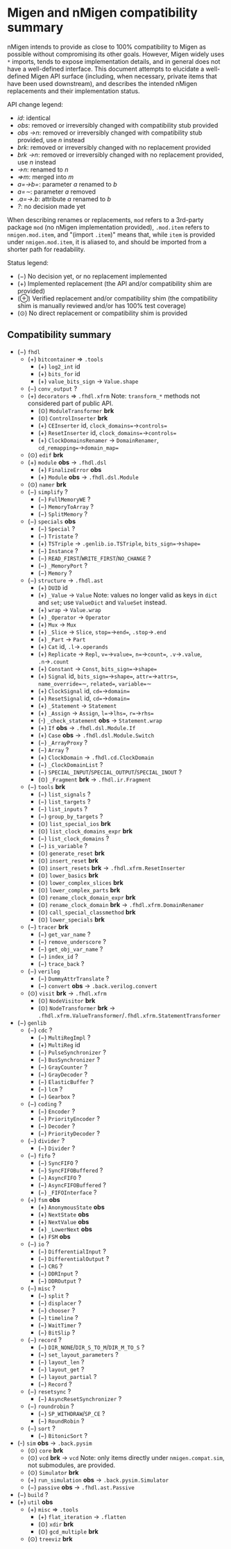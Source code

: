 Migen and nMigen compatibility summary
======================================

nMigen intends to provide as close to 100% compatibility to Migen as possible without compromising its other goals. However, Migen widely uses `*` imports, tends to expose implementation details, and in general does not have a well-defined interface. This document attempts to elucidate a well-defined Migen API surface (including, when necessary, private items that have been used downstream), and describes the intended nMigen replacements and their implementation status.

API change legend:
  - *id*: identical
  - *obs*: removed or irreversibly changed with compatibility stub provided
  - *obs →n*: removed or irreversibly changed with compatibility stub provided, use *n* instead
  - *brk*: removed or irreversibly changed with no replacement provided
  - *brk →n*: removed or irreversibly changed with no replacement provided, use *n* instead
  - *→n*: renamed to *n*
  - *⇒m*: merged into *m*
  - *a=→b=*: parameter *a* renamed to *b*
  - *a=∼*: parameter *a* removed
  - *.a=→.b*: attribute *a* renamed to *b*
  - *?*: no decision made yet

When describing renames or replacements, `mod` refers to a 3rd-party package `mod` (no nMigen implementation provided), `.mod.item` refers to `nmigen.mod.item`, and "(import `.item`)" means that, while `item` is provided under `nmigen.mod.item`, it is aliased to, and should be imported from a shorter path for readability.

Status legend:
  - (−) No decision yet, or no replacement implemented
  - (+) Implemented replacement (the API and/or compatibility shim are provided)
  - (⊕) Verified replacement and/or compatibility shim (the compatibility shim is manually reviewed and/or has 100% test coverage)
  - (⊙) No direct replacement or compatibility shim is provided

Compatibility summary
---------------------

  - (−) `fhdl`
    - (+) `bitcontainer` ⇒ `.tools`
      - (+) `log2_int` id
      - (+) `bits_for` id
      - (+) `value_bits_sign` → `Value.shape`
    - (−) `conv_output` ?
    - (+) `decorators` ⇒ `.fhdl.xfrm`
      Note: `transform_*` methods not considered part of public API.
      - (⊙) `ModuleTransformer` **brk**
      - (⊙) `ControlInserter` **brk**
      - (+) `CEInserter` id, `clock_domains=`→`controls=`
      - (+) `ResetInserter` id, `clock_domains=`→`controls=`
      - (+) `ClockDomainsRenamer` → `DomainRenamer`, `cd_remapping=`→`domain_map=`
    - (⊙) `edif` **brk**
    - (+) `module` **obs** → `.fhdl.dsl`
      - (+) `FinalizeError` **obs**
      - (+) `Module` **obs** → `.fhdl.dsl.Module`
    - (⊙) `namer` **brk**
    - (−) `simplify` ?
      - (−) `FullMemoryWE` ?
      - (−) `MemoryToArray` ?
      - (−) `SplitMemory` ?
    - (−) `specials` **obs**
      - (−) `Special` ?
      - (−) `Tristate` ?
      - (+) `TSTriple` → `.genlib.io.TSTriple`, `bits_sign=`→`shape=`
      - (−) `Instance` ?
      - (−) `READ_FIRST`/`WRITE_FIRST`/`NO_CHANGE` ?
      - (−) `_MemoryPort` ?
      - (−) `Memory` ?
    - (−) `structure` → `.fhdl.ast`
      - (+) `DUID` id
      - (+) `_Value` → `Value`
        Note: values no longer valid as keys in `dict` and `set`; use `ValueDict` and `ValueSet` instead.
      - (+) `wrap` → `Value.wrap`
      - (+) `_Operator` → `Operator`
      - (+) `Mux` → `Mux`
      - (+) `_Slice` → `Slice`, `stop=`→`end=`, `.stop`→`.end`
      - (+) `_Part` → `Part`
      - (+) `Cat` id, `.l`→`.operands`
      - (+) `Replicate` → `Repl`, `v=`→`value=`, `n=`→`count=`, `.v`→`.value`, `.n`→`.count`
      - (+) `Constant` → `Const`, `bits_sign=`→`shape=`
      - (+) `Signal` id, `bits_sign=`→`shape=`, `attr=`→`attrs=`, `name_override=`∼, `related=`, `variable=`∼
      - (+) `ClockSignal` id, `cd=`→`domain=`
      - (+) `ResetSignal` id, `cd=`→`domain=`
      - (+) `_Statement` → `Statement`
      - (+) `_Assign` → `Assign`, `l=`→`lhs=`, `r=`→`rhs=`
      - (-) `_check_statement` **obs** → `Statement.wrap`
      - (+) `If` **obs** → `.fhdl.dsl.Module.If`
      - (+) `Case` **obs** → `.fhdl.dsl.Module.Switch`
      - (−) `_ArrayProxy` ?
      - (−) `Array` ?
      - (+) `ClockDomain` → `.fhdl.cd.ClockDomain`
      - (−) `_ClockDomainList` ?
      - (−) `SPECIAL_INPUT`/`SPECIAL_OUTPUT`/`SPECIAL_INOUT` ?
      - (⊙) `_Fragment` **brk** → `.fhdl.ir.Fragment`
    - (−) `tools` **brk**
      - (−) `list_signals` ?
      - (−) `list_targets` ?
      - (−) `list_inputs` ?
      - (−) `group_by_targets` ?
      - (⊙) `list_special_ios` **brk**
      - (⊙) `list_clock_domains_expr` **brk**
      - (−) `list_clock_domains` ?
      - (−) `is_variable` ?
      - (⊙) `generate_reset` **brk**
      - (⊙) `insert_reset` **brk**
      - (⊙) `insert_resets` **brk** → `.fhdl.xfrm.ResetInserter`
      - (⊙) `lower_basics` **brk**
      - (⊙) `lower_complex_slices` **brk**
      - (⊙) `lower_complex_parts` **brk**
      - (⊙) `rename_clock_domain_expr` **brk**
      - (⊙) `rename_clock_domain` **brk** → `.fhdl.xfrm.DomainRenamer`
      - (⊙) `call_special_classmethod` **brk**
      - (⊙) `lower_specials` **brk**
    - (−) `tracer` **brk**
      - (−) `get_var_name` ?
      - (−) `remove_underscore` ?
      - (−) `get_obj_var_name` ?
      - (−) `index_id` ?
      - (−) `trace_back` ?
    - (−) `verilog`
      - (−) `DummyAttrTranslate` ?
      - (−) `convert` **obs** → `.back.verilog.convert`
    - (⊙) `visit` **brk** → `.fhdl.xfrm`
      - (⊙) `NodeVisitor` **brk**
      - (⊙) `NodeTransformer` **brk** → `.fhdl.xfrm.ValueTransformer`/`.fhdl.xfrm.StatementTransformer`
  - (−) `genlib`
    - (−) `cdc` ?
      - (−) `MultiRegImpl` ?
      - (+) `MultiReg` id
      - (−) `PulseSynchronizer` ?
      - (−) `BusSynchronizer` ?
      - (−) `GrayCounter` ?
      - (−) `GrayDecoder` ?
      - (−) `ElasticBuffer` ?
      - (−) `lcm` ?
      - (−) `Gearbox` ?
    - (−) `coding` ?
      - (−) `Encoder` ?
      - (−) `PriorityEncoder` ?
      - (−) `Decoder` ?
      - (−) `PriorityDecoder` ?
    - (−) `divider` ?
      - (−) `Divider` ?
    - (−) `fifo` ?
      - (−) `SyncFIFO` ?
      - (−) `SyncFIFOBuffered` ?
      - (−) `AsyncFIFO` ?
      - (−) `AsyncFIFOBuffered` ?
      - (−) `_FIFOInterface` ?
    - (+) `fsm` **obs**
      - (+) `AnonymousState` **obs**
      - (+) `NextState` **obs**
      - (+) `NextValue` **obs**
      - (+) `_LowerNext` **obs**
      - (+) `FSM` **obs**
    - (−) `io` ?
      - (−) `DifferentialInput` ?
      - (−) `DifferentialOutput` ?
      - (−) `CRG` ?
      - (−) `DDRInput` ?
      - (−) `DDROutput` ?
    - (−) `misc` ?
      - (−) `split` ?
      - (−) `displacer` ?
      - (−) `chooser` ?
      - (−) `timeline` ?
      - (−) `WaitTimer` ?
      - (−) `BitSlip` ?
    - (−) `record` ?
      - (−) `DIR_NONE`/`DIR_S_TO_M`/`DIR_M_TO_S` ?
      - (−) `set_layout_parameters` ?
      - (−) `layout_len` ?
      - (−) `layout_get` ?
      - (−) `layout_partial` ?
      - (−) `Record` ?
    - (−) `resetsync` ?
      - (−) `AsyncResetSynchronizer` ?
    - (−) `roundrobin` ?
      - (−) `SP_WITHDRAW`/`SP_CE` ?
      - (−) `RoundRobin` ?
    - (−) `sort` ?
      - (−) `BitonicSort` ?
  - (-) `sim` **obs** → `.back.pysim`
    - (⊙) `core` **brk**
    - (⊙) `vcd` **brk** → `vcd`
    Note: only items directly under `nmigen.compat.sim`, not submodules, are provided.
    - (⊙) `Simulator` **brk**
    - (+) `run_simulation` **obs** → `.back.pysim.Simulator`
    - (−) `passive` **obs** → `.fhdl.ast.Passive`
  - (−) `build` ?
  - (+) `util` **obs**
    - (+) `misc` ⇒ `.tools`
      - (+) `flat_iteration` → `.flatten`
      - (⊙) `xdir` **brk**
      - (⊙) `gcd_multiple` **brk**
    - (⊙) `treeviz` **brk**

